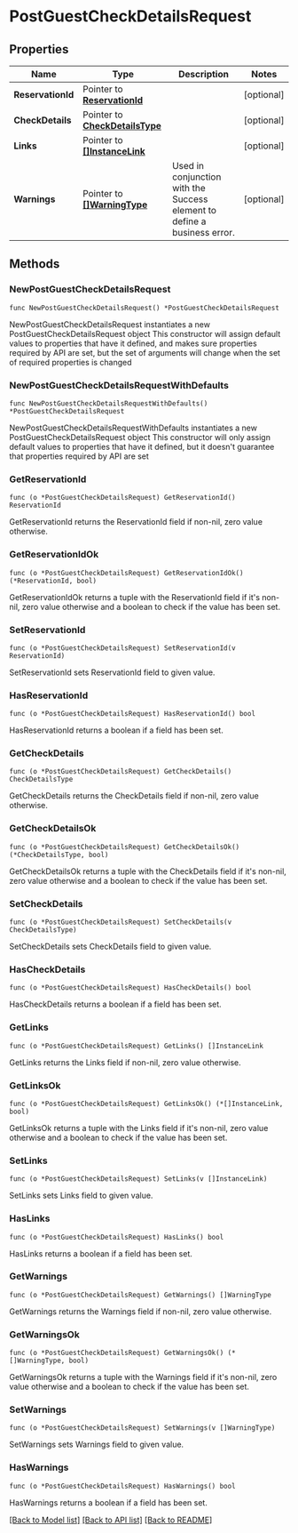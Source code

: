 # PostGuestCheckDetailsRequest

## Properties

Name | Type | Description | Notes
------------ | ------------- | ------------- | -------------
**ReservationId** | Pointer to [**ReservationId**](ReservationId.md) |  | [optional] 
**CheckDetails** | Pointer to [**CheckDetailsType**](CheckDetailsType.md) |  | [optional] 
**Links** | Pointer to [**[]InstanceLink**](InstanceLink.md) |  | [optional] 
**Warnings** | Pointer to [**[]WarningType**](WarningType.md) | Used in conjunction with the Success element to define a business error. | [optional] 

## Methods

### NewPostGuestCheckDetailsRequest

`func NewPostGuestCheckDetailsRequest() *PostGuestCheckDetailsRequest`

NewPostGuestCheckDetailsRequest instantiates a new PostGuestCheckDetailsRequest object
This constructor will assign default values to properties that have it defined,
and makes sure properties required by API are set, but the set of arguments
will change when the set of required properties is changed

### NewPostGuestCheckDetailsRequestWithDefaults

`func NewPostGuestCheckDetailsRequestWithDefaults() *PostGuestCheckDetailsRequest`

NewPostGuestCheckDetailsRequestWithDefaults instantiates a new PostGuestCheckDetailsRequest object
This constructor will only assign default values to properties that have it defined,
but it doesn't guarantee that properties required by API are set

### GetReservationId

`func (o *PostGuestCheckDetailsRequest) GetReservationId() ReservationId`

GetReservationId returns the ReservationId field if non-nil, zero value otherwise.

### GetReservationIdOk

`func (o *PostGuestCheckDetailsRequest) GetReservationIdOk() (*ReservationId, bool)`

GetReservationIdOk returns a tuple with the ReservationId field if it's non-nil, zero value otherwise
and a boolean to check if the value has been set.

### SetReservationId

`func (o *PostGuestCheckDetailsRequest) SetReservationId(v ReservationId)`

SetReservationId sets ReservationId field to given value.

### HasReservationId

`func (o *PostGuestCheckDetailsRequest) HasReservationId() bool`

HasReservationId returns a boolean if a field has been set.

### GetCheckDetails

`func (o *PostGuestCheckDetailsRequest) GetCheckDetails() CheckDetailsType`

GetCheckDetails returns the CheckDetails field if non-nil, zero value otherwise.

### GetCheckDetailsOk

`func (o *PostGuestCheckDetailsRequest) GetCheckDetailsOk() (*CheckDetailsType, bool)`

GetCheckDetailsOk returns a tuple with the CheckDetails field if it's non-nil, zero value otherwise
and a boolean to check if the value has been set.

### SetCheckDetails

`func (o *PostGuestCheckDetailsRequest) SetCheckDetails(v CheckDetailsType)`

SetCheckDetails sets CheckDetails field to given value.

### HasCheckDetails

`func (o *PostGuestCheckDetailsRequest) HasCheckDetails() bool`

HasCheckDetails returns a boolean if a field has been set.

### GetLinks

`func (o *PostGuestCheckDetailsRequest) GetLinks() []InstanceLink`

GetLinks returns the Links field if non-nil, zero value otherwise.

### GetLinksOk

`func (o *PostGuestCheckDetailsRequest) GetLinksOk() (*[]InstanceLink, bool)`

GetLinksOk returns a tuple with the Links field if it's non-nil, zero value otherwise
and a boolean to check if the value has been set.

### SetLinks

`func (o *PostGuestCheckDetailsRequest) SetLinks(v []InstanceLink)`

SetLinks sets Links field to given value.

### HasLinks

`func (o *PostGuestCheckDetailsRequest) HasLinks() bool`

HasLinks returns a boolean if a field has been set.

### GetWarnings

`func (o *PostGuestCheckDetailsRequest) GetWarnings() []WarningType`

GetWarnings returns the Warnings field if non-nil, zero value otherwise.

### GetWarningsOk

`func (o *PostGuestCheckDetailsRequest) GetWarningsOk() (*[]WarningType, bool)`

GetWarningsOk returns a tuple with the Warnings field if it's non-nil, zero value otherwise
and a boolean to check if the value has been set.

### SetWarnings

`func (o *PostGuestCheckDetailsRequest) SetWarnings(v []WarningType)`

SetWarnings sets Warnings field to given value.

### HasWarnings

`func (o *PostGuestCheckDetailsRequest) HasWarnings() bool`

HasWarnings returns a boolean if a field has been set.


[[Back to Model list]](../README.md#documentation-for-models) [[Back to API list]](../README.md#documentation-for-api-endpoints) [[Back to README]](../README.md)


